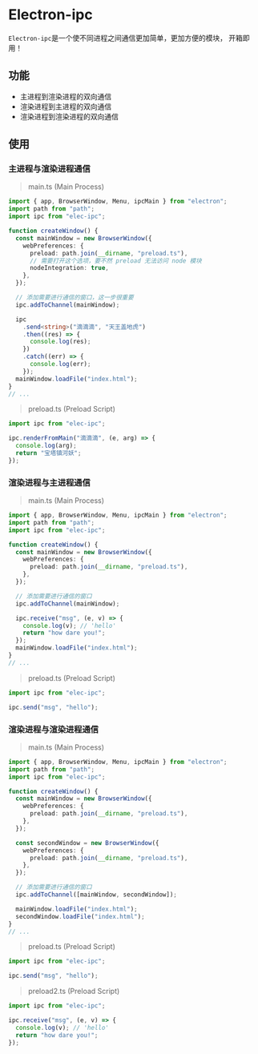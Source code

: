 # Electron-ipc

`Electron-ipc`是一个使不同进程之间通信更加简单，更加方便的模块， 开箱即用！

## 功能

- 主进程到渲染进程的双向通信
- 渲染进程到主进程的双向通信
- 渲染进程到渲染进程的双向通信

## 使用

### 主进程与渲染进程通信

> main.ts (Main Process)

```typescript
import { app, BrowserWindow, Menu, ipcMain } from "electron";
import path from "path";
import ipc from "elec-ipc";

function createWindow() {
  const mainWindow = new BrowserWindow({
    webPreferences: {
      preload: path.join(__dirname, "preload.ts"),
      // 需要打开这个选项，要不然 preload 无法访问 node 模块
      nodeIntegration: true,
    },
  });

  // 添加需要进行通信的窗口，这一步很重要
  ipc.addToChannel(mainWindow);

  ipc
    .send<string>("滴滴滴", "天王盖地虎")
    .then((res) => {
      console.log(res);
    })
    .catch((err) => {
      console.log(err);
    });
  mainWindow.loadFile("index.html");
}
// ...
```

> preload.ts (Preload Script)

```typescript
import ipc from "elec-ipc";

ipc.renderFromMain("滴滴滴", (e, arg) => {
  console.log(arg);
  return "宝塔镇河妖";
});
```

### 渲染进程与主进程通信

> main.ts (Main Process)

```typescript
import { app, BrowserWindow, Menu, ipcMain } from "electron";
import path from "path";
import ipc from "elec-ipc";

function createWindow() {
  const mainWindow = new BrowserWindow({
    webPreferences: {
      preload: path.join(__dirname, "preload.ts"),
    },
  });

  // 添加需要进行通信的窗口
  ipc.addToChannel(mainWindow);

  ipc.receive("msg", (e, v) => {
    console.log(v); // 'hello'
    return "how dare you!";
  });
  mainWindow.loadFile("index.html");
}
// ...
```

> preload.ts (Preload Script)

```typescript
import ipc from "elec-ipc";

ipc.send("msg", "hello");
```

### 渲染进程与渲染进程通信

> main.ts (Main Process)

```typescript
import { app, BrowserWindow, Menu, ipcMain } from "electron";
import path from "path";
import ipc from "elec-ipc";

function createWindow() {
  const mainWindow = new BrowserWindow({
    webPreferences: {
      preload: path.join(__dirname, "preload.ts"),
    },
  });

  const secondWindow = new BrowserWindow({
    webPreferences: {
      preload: path.join(__dirname, "preload.ts"),
    },
  });

  // 添加需要进行通信的窗口
  ipc.addToChannel([mainWindow, secondWindow]);

  mainWindow.loadFile("index.html");
  secondWindow.loadFile("index.html");
}
// ...
```

> preload.ts (Preload Script)

```typescript
import ipc from "elec-ipc";

ipc.send("msg", "hello");
```

> preload2.ts (Preload Script)

```typescript
import ipc from "elec-ipc";

ipc.receive("msg", (e, v) => {
  console.log(v); // 'hello'
  return "how dare you!";
});
```
